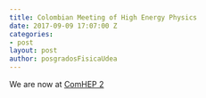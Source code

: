 ```yaml
---
title: Colombian Meeting of High Energy Physics
date: 2017-09-09 17:07:00 Z
categories:
- post
layout: post
author: posgradosFisicaUdea
---
```


We are now at [ComHEP 2](https://indico.cern.ch/event/640471/)
